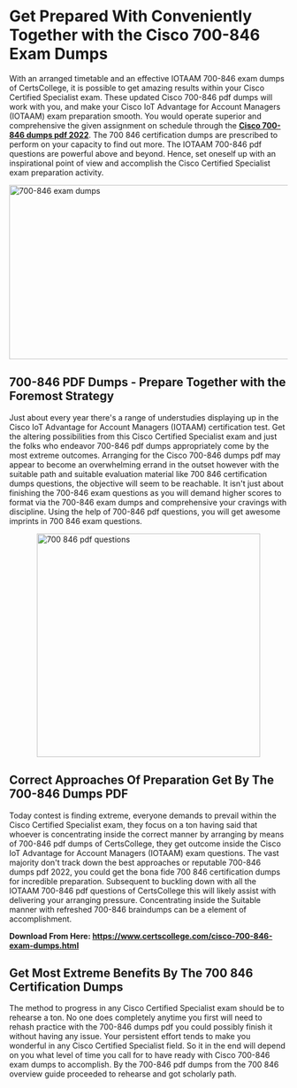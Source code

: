 <h1><strong>Get Prepared With Conveniently Together with the Cisco 700-846 Exam Dumps&nbsp;</strong></h1>
<p><span style="font-weight: 400;">With an arranged timetable and an effective IOTAAM 700-846 exam dumps of CertsCollege, it is possible to get amazing results within your Cisco Certified Specialist exam. These updated Cisco 700-846 pdf dumps will work with you, and make your Cisco IoT Advantage for Account Managers (IOTAAM) exam preparation smooth. You would operate superior and comprehensive the given assignment on schedule through the <strong><a href="https://www.certscollege.com/cisco-700-846-exam-dumps.html">Cisco 700-846 dumps pdf 2022</a></strong>. The 700 846 certification dumps are prescribed to perform on your capacity to find out more. The IOTAAM 700-846 pdf questions are powerful above and beyond. Hence, set oneself up with an inspirational point of view and accomplish the Cisco Certified Specialist exam preparation activity.&nbsp;</span></p>
<p><span style="font-weight: 400;"><img style="display: block; margin-left: auto; margin-right: auto;" src="https://i.ibb.co/CPDK3ps/Yellow-and-Blue-Initiative-Blog-Banner.png" alt="700-846 exam dumps" width="559" height="315" /></span></p>
<h2><strong>700-846 PDF Dumps - Prepare Together with the Foremost Strategy</strong></h2>
<p><span style="font-weight: 400;">Just about every year there's a range of understudies displaying up in the Cisco IoT Advantage for Account Managers (IOTAAM) certification test. Get the altering possibilities from this Cisco Certified Specialist exam and just the folks who endeavor 700-846 pdf dumps appropriately come by the most extreme outcomes. Arranging for the Cisco 700-846 dumps pdf may appear to become an overwhelming errand in the outset however with the suitable path and suitable evaluation material like 700 846 certification dumps questions, the objective will seem to be reachable. It isn't just about finishing the 700-846 exam questions as you will demand higher scores to format via the 700-846 exam dumps and comprehensive your cravings with discipline. Using the help of 700-846 pdf questions, you will get awesome imprints in 700 846 exam questions.</span></p>
<p><span style="font-weight: 400;"><a href="https://tinyurl.com/c9h6tx6r"><img style="display: block; margin-left: auto; margin-right: auto;" src="https://i.ibb.co/9tMrhdY/Teacher-Appreciation-Invitation.png" alt="700 846 pdf questions " width="404" height="404" /></a></span></p>
<h2><strong>Correct Approaches Of Preparation Get By The 700-846 Dumps PDF</strong></h2>
<p><span style="font-weight: 400;">Today contest is finding extreme, everyone demands to prevail within the Cisco Certified Specialist exam, they focus on a ton having said that whoever is concentrating inside the correct manner by arranging by means of 700-846 pdf dumps of CertsCollege, they get outcome inside the Cisco IoT Advantage for Account Managers (IOTAAM) exam questions. The vast majority don't track down the best approaches or reputable 700-846 dumps pdf 2022, you could get the bona fide 700 846 certification dumps for incredible preparation. Subsequent to buckling down with all the IOTAAM 700-846 pdf questions of CertsCollege this will likely assist with delivering your arranging pressure. Concentrating inside the Suitable manner with refreshed 700-846 braindumps can be a element of accomplishment.</span></p>
<p><span style="font-weight: 400;"><strong>Download From Here: <a href="https://www.certscollege.com/cisco-700-846-exam-dumps.html">https://www.certscollege.com/cisco-700-846-exam-dumps.html</a></strong></span></p>
<h2><strong>Get Most Extreme Benefits By The 700 846 Certification Dumps</strong></h2>
<p><span style="font-weight: 400;">The method to progress in any Cisco Certified Specialist exam should be to rehearse a ton. No one does completely anytime you first will need to rehash practice with the 700-846 dumps pdf you could possibly finish it without having any issue. Your persistent effort tends to make you wonderful in any Cisco Certified Specialist field. So it in the end will depend on you what level of time you call for to have ready with Cisco 700-846 exam dumps to accomplish. By the 700-846 pdf dumps from the 700 846 overview guide proceeded to rehearse and got scholarly path.</span></p>
